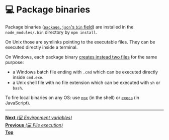 # 💻 Package binaries

Package binaries
([`package.json`'s `bin` field](https://docs.npmjs.com/files/package.json#bin))
are installed in the `node_modules/.bin` directory by `npm install`.

On Unix those are symlinks pointing to the executable files. They can be
executed directly inside a terminal.

On Windows, each package binary
[creates instead two files](https://github.com/npm/cmd-shim) for the same
purpose:

- a Windows batch file ending with `.cmd` which can be executed directly
  inside `cmd.exe`.
- a Unix shell file with no file extension which can be executed with `sh` or
  `bash`.

To fire local binaries on any OS: use [`npx`](https://github.com/zkat/npx)
(in the shell) or [`execa`](https://github.com/sindresorhus/execa) (in
JavaScript).

<hr>

[**Next** _(💻 Environment variables)_](environment_variables.md)<br>
[**Previous** _(💻 File execution)_](file_execution.md)<br>
[**Top**](README.md)<br>
